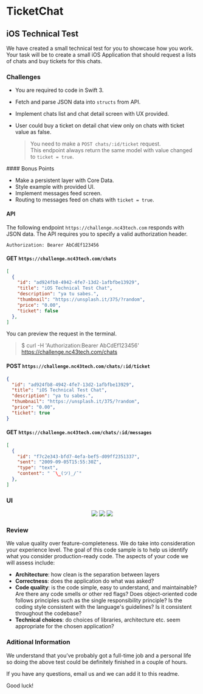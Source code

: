 # TicketChat 
## iOS Technical Test

We have created a small technical test for you to showcase how you work. Your task will be to create a small iOS Application that should request a lists of chats and buy tickets for this chats.

### Challenges

* You are required to code in Swift 3.
* Fetch and parse JSON data into `structs` from API.
* Implement chats list and chat detail screen with UX provided.
* User could buy a ticket on detail chat view only on chats with ticket 
value as false. 

	> You need to make a `POST chats/:id/ticket` request. </br> 
	> This endpoint always return the same model with value changed to `ticket = true`.

#### Bonus Points

* Make a persistent layer with Core Data.
* Style example with provided UI.
* Implement messages feed screen.
* Routing to messages feed on chats with `ticket = true`.

#### API

The following endpoint `https://challenge.nc43tech.com` responds with JSON data. The API requires you to specify a valid authorization header.

`Authorization: Bearer AbCdEf123456`

#### GET `https://challenge.nc43tech.com/chats`
```json 
[
  {
    "id": "ad924fb8-4942-4fe7-13d2-1afbfbe13929",
    "title": "iOS Technical Test Chat",
    "description": "ya tu sabes.",
    "thumbnail": "https://unsplash.it/375/?random",
    "price": "0.00",
    "ticket": false
  },
]
```

You can preview the request in the terminal.
> $ curl -H 'Authorization:Bearer AbCdEf123456' https://challenge.nc43tech.com/chats

#### POST `https://challenge.nc43tech.com/chats/:id/ticket`
```json 
{
  "id": "ad924fb8-4942-4fe7-13d2-1afbfbe13929",
  "title": "iOS Technical Test Chat",
  "description": "ya tu sabes.",
  "thumbnail": "https://unsplash.it/375/?random",
  "price": "0.00",
  "ticket": true
}
```

#### GET `https://challenge.nc43tech.com/chats/:id/messages`
```json 
[
  {
    "id": "f7c2e343-bfd7-4efa-bef5-d09ff2351337",
    "sent": "2009-09-05T15:55:30Z",
    "type": "text",
    "content": " ¯\_(ツ)_/¯"
  },
]
```

### UI

<div style="text-align:center">
	<img src ="./resources/references/01.png" />
	<img src ="./resources/references/02.png" />
	<img src ="./resources/references/03.png" />
</div>

### Review

We value quality over feature-completeness. We do take into consideration your experience level. The goal of this code sample is to help us identify what you consider production-ready code. 
The aspects of your code we will assess include:

* **Architecture**: how clean is the separation between layers
* **Correctness**: does the application do what was asked? 
* **Code quality**: is the code simple, easy to understand, and maintainable? Are there any code smells or other red flags? Does object-oriented code follows principles such as the single responsibility principle? Is the coding style consistent with the language's guidelines? Is it consistent throughout the codebase?
* **Technical choices**: do choices of libraries, architecture etc. seem appropriate for the chosen application?


### Aditional Information

We understand that you’ve probably got a full-time job and a personal life so doing the above test could be definitely finished in a couple of hours.

If you have any questions, email us and we can add it to this readme.

Good luck!